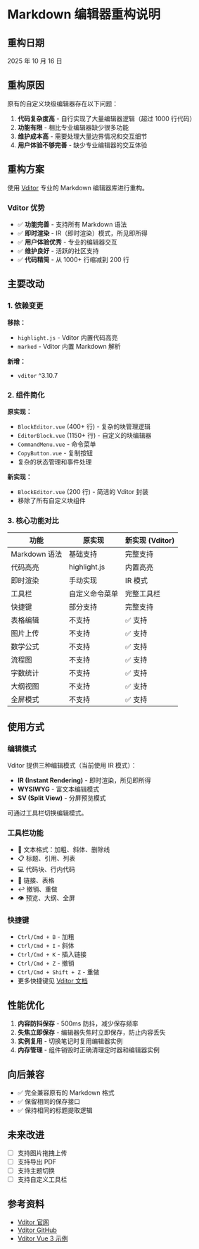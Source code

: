 # Markdown 编辑器重构说明

## 重构日期

2025 年 10 月 16 日

## 重构原因

原有的自定义块级编辑器存在以下问题：

1. **代码复杂度高** - 自行实现了大量编辑器逻辑（超过 1000 行代码）
2. **功能有限** - 相比专业编辑器缺少很多功能
3. **维护成本高** - 需要处理大量边界情况和交互细节
4. **用户体验不够完善** - 缺少专业编辑器的交互体验

## 重构方案

使用 [Vditor](https://b3log.org/vditor/) 专业的 Markdown 编辑器库进行重构。

### Vditor 优势

- ✅ **功能完善** - 支持所有 Markdown 语法
- ✅ **即时渲染** - IR（即时渲染）模式，所见即所得
- ✅ **用户体验优秀** - 专业的编辑器交互
- ✅ **维护良好** - 活跃的社区支持
- ✅ **代码精简** - 从 1000+ 行缩减到 200 行

## 主要改动

### 1. 依赖变更

**移除：**

- `highlight.js` - Vditor 内置代码高亮
- `marked` - Vditor 内置 Markdown 解析

**新增：**

- `vditor` ^3.10.7

### 2. 组件简化

**原实现：**

- `BlockEditor.vue` (400+ 行) - 复杂的块管理逻辑
- `EditorBlock.vue` (1150+ 行) - 自定义的块编辑器
- `CommandMenu.vue` - 命令菜单
- `CopyButton.vue` - 复制按钮
- 复杂的状态管理和事件处理

**新实现：**

- `BlockEditor.vue` (200 行) - 简洁的 Vditor 封装
- 移除了所有自定义块组件

### 3. 核心功能对比

| 功能          | 原实现         | 新实现 (Vditor) |
| ------------- | -------------- | --------------- |
| Markdown 语法 | 基础支持       | 完整支持        |
| 代码高亮      | highlight.js   | 内置高亮        |
| 即时渲染      | 手动实现       | IR 模式         |
| 工具栏        | 自定义命令菜单 | 完整工具栏      |
| 快捷键        | 部分支持       | 完整支持        |
| 表格编辑      | 不支持         | ✅ 支持         |
| 图片上传      | 不支持         | ✅ 支持         |
| 数学公式      | 不支持         | ✅ 支持         |
| 流程图        | 不支持         | ✅ 支持         |
| 字数统计      | 不支持         | ✅ 支持         |
| 大纲视图      | 不支持         | ✅ 支持         |
| 全屏模式      | 不支持         | ✅ 支持         |

## 使用方式

### 编辑模式

Vditor 提供三种编辑模式（当前使用 IR 模式）：

- **IR (Instant Rendering)** - 即时渲染，所见即所得
- **WYSIWYG** - 富文本编辑模式
- **SV (Split View)** - 分屏预览模式

可通过工具栏切换编辑模式。

### 工具栏功能

- 📝 文本格式：加粗、斜体、删除线
- 📋 标题、引用、列表
- 💻 代码块、行内代码
- 🔗 链接、表格
- ↩️ 撤销、重做
- 👁️ 预览、大纲、全屏

### 快捷键

- `Ctrl/Cmd + B` - 加粗
- `Ctrl/Cmd + I` - 斜体
- `Ctrl/Cmd + K` - 插入链接
- `Ctrl/Cmd + Z` - 撤销
- `Ctrl/Cmd + Shift + Z` - 重做
- 更多快捷键见 [Vditor 文档](https://b3log.org/vditor/)

## 性能优化

1. **内容防抖保存** - 500ms 防抖，减少保存频率
2. **失焦立即保存** - 编辑器失焦时立即保存，防止内容丢失
3. **实例复用** - 切换笔记时复用编辑器实例
4. **内存管理** - 组件销毁时正确清理定时器和编辑器实例

## 向后兼容

- ✅ 完全兼容原有的 Markdown 格式
- ✅ 保留相同的保存接口
- ✅ 保持相同的标题提取逻辑

## 未来改进

- [ ] 支持图片拖拽上传
- [ ] 支持导出 PDF
- [ ] 支持主题切换
- [ ] 支持自定义工具栏

## 参考资料

- [Vditor 官网](https://b3log.org/vditor/)
- [Vditor GitHub](https://github.com/Vanessa219/vditor)
- [Vditor Vue 3 示例](https://b3log.org/vditor/demo/vue.html)
